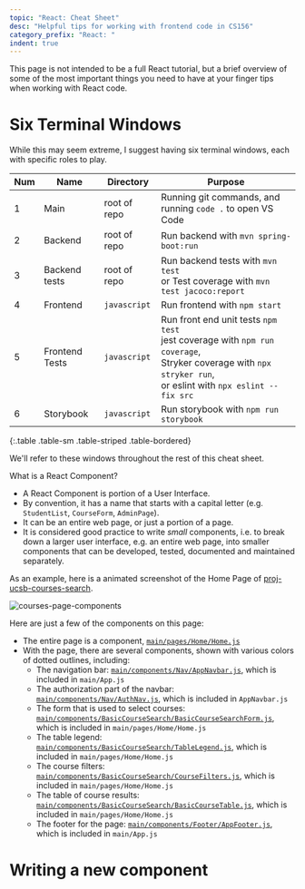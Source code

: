 ```yaml
---
topic: "React: Cheat Sheet"
desc: "Helpful tips for working with frontend code in CS156"
category_prefix: "React: "
indent: true
---
```


This page is not intended to be a full React tutorial, but a brief overview of some of the 
most important things you need to have at your finger tips when working with React code.


# Six Terminal Windows

While this may seem extreme, I suggest having six terminal windows, each with specific roles to play.

| Num | Name | Directory | Purpose |
|-----|------|-----------|---------|
| 1 | Main | root of repo | Running git commands, and running `code .` to open VS Code |
| 2 | Backend | root of repo | Run backend with `mvn spring-boot:run` |
| 3 | Backend tests | root of repo | Run backend tests with `mvn test` <br /> or Test coverage with `mvn test jacoco:report` |
| 4 | Frontend | `javascript` | Run frontend with `npm start` |
| 5 | Frontend Tests | `javascript` | Run front end unit tests `npm test`<br /> jest coverage with `npm run coverage`, <br />Stryker coverage with `npx stryker run`, <br /> or eslint with `npx eslint --fix src` |
| 6 | Storybook | `javascript` | Run storybook with `npm run storybook` |
{:.table .table-sm .table-striped .table-bordered}

We'll refer to these windows throughout the rest of this cheat sheet.


What is a React Component?

* A React Component is portion of a User Interface.
* By convention, it has a name that starts with a capital letter (e.g. `StudentList`, `CourseForm`, `AdminPage`).
* It can be an entire web page, or just a portion of a page.
* It is considered good practice to write *small* components, i.e. to break down a larger user interface, e.g. an entire web page,
  into smaller components that can be developed, tested, documented and maintained separately.

As an example, here is a animated screenshot of the Home Page of [proj-ucsb-courses-search](http://proj-ucsb-courses-search.herokuapp.com/).

![courses-page-components](proj-ucsb-courses-search-home-page-components.gif)

Here are just a few of the components on this page:

* The entire page is a component, [`main/pages/Home/Home.js`](https://github.com/ucsb-cs156-s21/proj-ucsb-courses-search/blob/main/javascript/src/main/pages/Home/Home.js)
* With the page, there are several components, shown with various colors of dotted outlines, including:
  -  The navigation bar: [`main/components/Nav/AppNavbar.js`](https://github.com/ucsb-cs156-s21/proj-ucsb-courses-search/blob/main/javascript/src/main/components/Nav/AppNavbar.js), which is included in `main/App.js`
  -  The authorization part of the navbar: [`main/components/Nav/AuthNav.js`](https://github.com/ucsb-cs156-s21/proj-ucsb-courses-search/blob/main/javascript/src/main/components/Nav/AuthNav.js), which is included in `AppNavbar.js`
  -  The form that is used to select courses:  [`main/components/BasicCourseSearch/BasicCourseSearchForm.js`](https://github.com/ucsb-cs156-s21/proj-ucsb-courses-search/blob/main/javascript/src/main/components/BasicCourseSearch/BasicCourseSearchForm.js), which is included in `main/pages/Home/Home.js`
  -   The table legend:  [`main/components/BasicCourseSearch/TableLegend.js`](https://github.com/ucsb-cs156-s21/proj-ucsb-courses-search/blob/main/javascript/src/main/components/BasicCourseSearch/TableLegend.js), which is included in `main/pages/Home/Home.js`
  -   The course filters:  [`main/components/BasicCourseSearch/CourseFilters.js`](https://github.com/ucsb-cs156-s21/proj-ucsb-courses-search/blob/main/javascript/src/main/components/BasicCourseSearch/CourseFilters.js), which is included in `main/pages/Home/Home.js`
  -  The table of course results:  [`main/components/BasicCourseSearch/BasicCourseTable.js`](https://github.com/ucsb-cs156-s21/proj-ucsb-courses-search/blob/main/javascript/src/main/components/BasicCourseSearch/BasicCourseTable.js), which is included in `main/pages/Home/Home.js`
  -  The footer for the page:  [`main/components/Footer/AppFooter.js`](https://github.com/ucsb-cs156-s21/proj-ucsb-courses-search/blob/main/javascript/src/main/components/Footer/AppFooter.js), which is included in `main/App.js`
 

# Writing a new component

